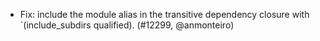 - Fix: include the module alias in the transitive dependency closure with
  `(include_subdirs qualified). (#12299, @anmonteiro)
